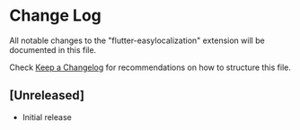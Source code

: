 # Change Log

All notable changes to the "flutter-easylocalization" extension will be documented in this file.

Check [Keep a Changelog](http://keepachangelog.com/) for recommendations on how to structure this file.

## [Unreleased]

- Initial release